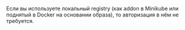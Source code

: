Если вы используете локальный registry (как addon в Minikube или поднятый в Docker на основании образа), то авторизация в нём не требуется.
